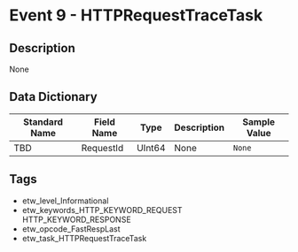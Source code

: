 # Event 9 - HTTPRequestTraceTask

## Description
None

## Data Dictionary
|Standard Name|Field Name|Type|Description|Sample Value|
|---|---|---|---|---|
|TBD|RequestId|UInt64|None|`None`|

## Tags
* etw_level_Informational
* etw_keywords_HTTP_KEYWORD_REQUEST HTTP_KEYWORD_RESPONSE
* etw_opcode_FastRespLast
* etw_task_HTTPRequestTraceTask